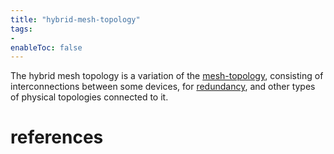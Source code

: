 ```yaml
---
title: "hybrid-mesh-topology"
tags:
- 
enableToc: false
---
```


The hybrid mesh topology is a variation of the [mesh-topology](notes/mesh-topology.md), consisting of interconnections between some devices, for [redundancy](notes/redundancy.md), and other types of physical topologies connected to it.

# references

